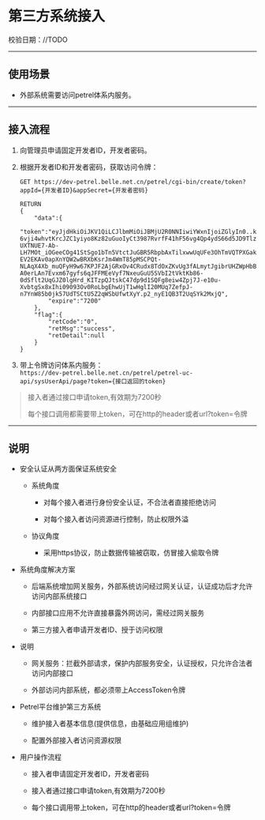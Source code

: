 # 第三方系统接入

校验日期：//TODO

---

## 使用场景

* 外部系统需要访问petrel体系内服务。

---

## 接入流程

1. 向管理员申请固定开发者ID，开发者密码。
2. 根据开发者ID和开发者密码，获取访问令牌：

   ```
   GET https://dev-petrel.belle.net.cn/petrel/cgi-bin/create/token?appId={开发者ID}&appSecret={开发者密码}
   ```

   ```
   RETURN
   {
       "data":{
           "token":"eyJjdHkiOiJKV1QiLCJlbmMiOiJBMjU2R0NNIiwiYWxnIjoiZGlyIn0..kAm3tgg9tDc7FT6M.Fol4T5SWb3kNHol7BwHxxhkV6NKAhjl-6vji4whvtKrcJZC1yiyo8Kz82uGuoIyCt3987RvrfF41hF56vg4Qp4ydS66d5JD9TlzFcES4RKuQ2O3tcfHSl50HCvDvn0ioXxJ9Eb9zZuIt-UXTNUE7-Ab-LH7MOt_iOGeeCOg41StSgo1bTn5VtctJuGBR5RbpbAxTilxwwUqUFe3OhTmVQTPXGak5BpQJF0uke4yKTZbIKn07Y3PPAv_BXvnfPt3mw4oxFH43kdZPibNfBbIQqaV8ADXWXMI-EV2EKAv0apXnYQW2wBRXbKsrJm4WmT85pMSCPQt-NLAqX4Xb_muQFyH9w67KPJF2AjGRxOv4CRudx8TdOxZKvUg3fALmytJgibrUHZWpHbBCYLD1hqtMqQwPDuhbLFYQS6mIAq44pzCENnK3nHhX2G44_qBZkcUc4CS91vMFI0-A0erLAn7Evxm67gyfs6qJFFMEeVyf7NxeuGuU5SVbI2tVktKb86-0dSflt2UqGJZ0lgHrd_KITzpQJtskC47dp9d1SQFg8eiw4Zpj7J-e10u-XvbtgSx8xIhi09093Ov0RoLbgEhwUjT1wHglI20MUq7ZefpJ-n7YnW85b0jk57UdTSCtU5Z2qWSbUfwtXyY.p2_nyE1QB3T2UqSYk2MxjQ",
           "expire":"7200"
       },
       "flag":{
           "retCode":"0",
           "retMsg":"success",
           "retDetail":null
       }
   }
   ```

3. 带上令牌访问体系内服务：  
   `https://dev-petrel.belle.net.cn/petrel/petrel-uc-api/sysUserApi/page?token={接口返回的token}`

> 接入者通过接口申请token,有效期为7200秒
>
> 每个接口调用都需要带上token，可在http的header或者url?token=令牌

---

## 说明

* 安全认证从两方面保证系统安全

  * 系统角度

    * 对每个接入者进行身份安全认证，不合法者直接拒绝访问

    * 对每个接入者访问资源进行控制，防止权限外溢

  * 协议角度

    * 采用https协议，防止数据传输被窃取，仿冒接入偷取令牌

* 系统角度解决方案

  * 后端系统增加网关服务，外部系统访问经过网关认证，认证成功后才允许访问内部系统接口

  * 内部接口应用不允许直接暴露外网访问，需经过网关服务

  * 第三方接入者申请开发者ID、授于访问权限

* 说明

  * 网关服务：拦截外部请求，保护内部服务安全，认证授权，只允许合法者访问内部接口

  * 外部访问内部系统，都必须带上AccessToken令牌

* Petrel平台维护第三方系统

  * 维护接入者基本信息\(提供信息，由基础应用组维护\)

  * 配置外部接入者访问资源权限

* 用户操作流程

  * 接入者申请固定开发者ID，开发者密码

  * 接入者通过接口申请token,有效期为7200秒

  * 每个接口调用带上token，可在http的header或者url?token=令牌



